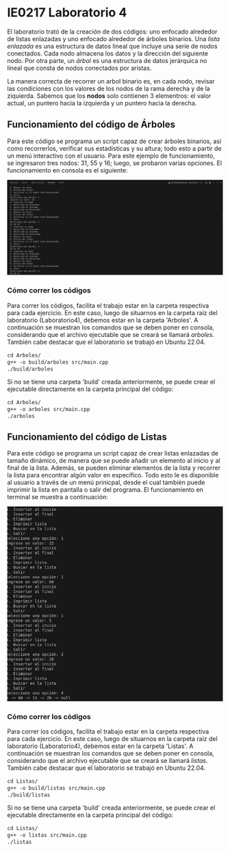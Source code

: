 # IE0217 Laboratorio 4

El laboratorio trató de la creación de dos códigos: uno enfocado alrededor de listas enlazadas y uno enfocado alrededor de árboles binarios. Una _lista enlazada_ es una estructura de datos lineal que incluye una serie de nodos conectados. Cada nodo almacena los datos y la dirección del siguiente nodo. Por otra parte, un _árbol_ es una estructura de datos jerárquica no lineal que consta de nodos conectados por aristas.

La manera correcta de recorrer un arbol binario es, en cada nodo, revisar las condiciones con los valores de los nodos de la rama derecha y de la ziquierda. Sabemos que los **nodos** solo contienen 3 elementros: el valor actual, un puntero hacia la izquierda y un puntero hacia la derecha. 

## Funcionamiento del código de Árboles

Para este código se programa un script capaz de crear árboles binarios, así como recorrerlos, verificar sus estadísticas y su altura; todo esto a partir de un menú interactivo con el usuario. Para este ejemplo de funcionamiento, se ingresaron tres nodos: 31, 55 y 16; luego, se probaron varias opciones. El funcionamiento en consola es el siguiente:

![Menú de árboles](FuncionamientoArboles.png)

### Cómo correr los códigos

Para correr los códigos, facilita el trabajo estar en la carpeta respectiva para cada ejercicio. En este caso, luego de situarnos en la carpeta raíz del laboratorio (Laboratorio4), debemos estar en la carpeta 'Arboles'. A continuación se muestran los comandos que se deben poner en consola, considerando que el archivo ejecutable que se creará se llamará _arboles_. También cabe destacar que el laboratorio se trabajó en Ubuntu 22.04.

```
cd Arboles/
g++ -o build/arboles src/main.cpp
./build/arboles
```

Si no se tiene una carpeta 'build' creada anteriormente, se puede crear el ejecutable directamente en la carpeta principal del código:

```
cd Arboles/
g++ -o arboles src/main.cpp
./arboles
```



## Funcionamiento del código de Listas

Para este código se programa un script capaz de crear listas enlazadas de tamaño dinámico, de manera que se puede añadir un elemento al inicio y al final de la lista. Además, se pueden eliminar elementos de la lista y recorrer la lista para encontrar algún valor en específico. Todo esto le es disponible al usuario a través de un menú prinicpal, desde el cual también puede imprimir la lista en pantalla o salir del programa. El funcionamiento en terminal se muestra a continuación:

![Menú de listas](FuncionamientoListas.png)

### Cómo correr los códigos

Para correr los códigos, facilita el trabajo estar en la carpeta respectiva para cada ejercicio. En este caso, luego de situarnos en la carpeta raíz del laboratorio (Laboratorio4), debemos estar en la carpeta 'Listas'. A continuación se muestran los comandos que se deben poner en consola, considerando que el archivo ejecutable que se creará se llamará _listas_. También cabe destacar que el laboratorio se trabajó en Ubuntu 22.04.

```
cd Listas/
g++ -o build/listas src/main.cpp
./build/listas
```

Si no se tiene una carpeta 'build' creada anteriormente, se puede crear el ejecutable directamente en la carpeta principal del código:

```
cd Listas/
g++ -o listas src/main.cpp
./listas
```